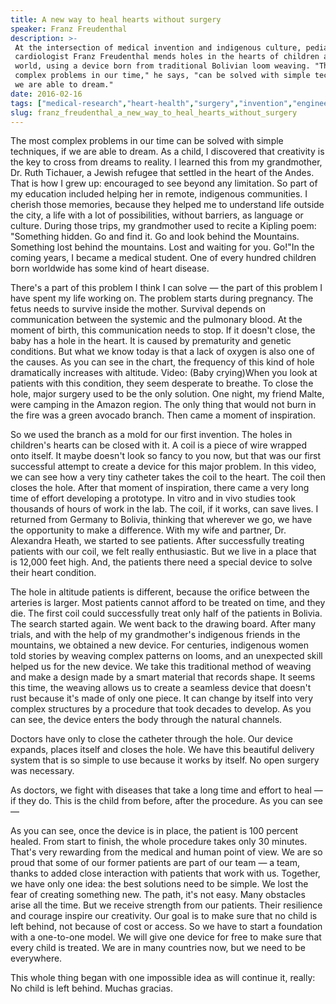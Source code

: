 ```yaml
---
title: A new way to heal hearts without surgery
speaker: Franz Freudenthal
description: >-
 At the intersection of medical invention and indigenous culture, pediatric
 cardiologist Franz Freudenthal mends holes in the hearts of children across the
 world, using a device born from traditional Bolivian loom weaving. "The most
 complex problems in our time," he says, "can be solved with simple techniques, if
 we are able to dream."
date: 2016-02-16
tags: ["medical-research","heart-health","surgery","invention","engineering","south-america"]
slug: franz_freudenthal_a_new_way_to_heal_hearts_without_surgery
---
```


The most complex problems in our time can be solved with simple techniques, if we are able
to dream. As a child, I discovered that creativity is the key to cross from dreams to
reality. I learned this from my grandmother, Dr. Ruth Tichauer, a Jewish refugee that
settled in the heart of the Andes. That is how I grew up: encouraged to see beyond any
limitation. So part of my education included helping her in remote, indigenous
communities. I cherish those memories, because they helped me to understand life outside
the city, a life with a lot of possibilities, without barriers, as language or
culture. During those trips, my grandmother used to recite a Kipling poem: "Something
hidden. Go and find it. Go and look behind the Mountains. Something lost behind the
mountains. Lost and waiting for you. Go!"In the coming years, I became a medical student.
One of every hundred children born worldwide has some kind of heart disease.

There's a part of this problem I think I can solve — the part of this problem I have spent
my life working on. The problem starts during pregnancy. The fetus needs to survive inside
the mother. Survival depends on communication between the systemic and the pulmonary
blood. At the moment of birth, this communication needs to stop. If it doesn't close, the
baby has a hole in the heart. It is caused by prematurity and genetic conditions. But what
we know today is that a lack of oxygen is also one of the causes. As you can see in the
chart, the frequency of this kind of hole dramatically increases with altitude. Video:
(Baby crying)When you look at patients with this condition, they seem desperate to
breathe. To close the hole, major surgery used to be the only solution. One night, my
friend Malte, were camping in the Amazon region. The only thing that would not burn in the
fire was a green avocado branch. Then came a moment of inspiration.

So we used the branch as a mold for our first invention. The holes in children's hearts
can be closed with it. A coil is a piece of wire wrapped onto itself. It maybe doesn't
look so fancy to you now, but that was our first successful attempt to create a device for
this major problem. In this video, we can see how a very tiny catheter takes the coil to
the heart. The coil then closes the hole. After that moment of inspiration, there came a
very long time of effort developing a prototype. In vitro and in vivo studies took
thousands of hours of work in the lab. The coil, if it works, can save lives. I returned
from Germany to Bolivia, thinking that wherever we go, we have the opportunity to make a
difference. With my wife and partner, Dr. Alexandra Heath, we started to see patients.
After successfully treating patients with our coil, we felt really enthusiastic. But we
live in a place that is 12,000 feet high. And, the patients there need a special device to
solve their heart condition.

The hole in altitude patients is different, because the orifice between the arteries is
larger. Most patients cannot afford to be treated on time, and they die. The first coil
could successfully treat only half of the patients in Bolivia. The search started again.
We went back to the drawing board. After many trials, and with the help of my grandmother's
indigenous friends in the mountains, we obtained a new device. For centuries, indigenous
women told stories by weaving complex patterns on looms, and an unexpected skill helped us
for the new device. We take this traditional method of weaving and make a design made by a
smart material that records shape. It seems this time, the weaving allows us to create a
seamless device that doesn't rust because it's made of only one piece. It can change by
itself into very complex structures by a procedure that took decades to develop. As you can
see, the device enters the body through the natural channels.

Doctors have only to close the catheter through the hole. Our device expands, places
itself and closes the hole. We have this beautiful delivery system that is so simple to
use because it works by itself. No open surgery was necessary.

As doctors, we fight with diseases that take a long time and effort to heal — if they do.
This is the child from before, after the procedure. As you can see —

As you can see, once the device is in place, the patient is 100 percent healed. From start
to finish, the whole procedure takes only 30 minutes. That's very rewarding from the
medical and human point of view. We are so proud that some of our former patients are part
of our team — a team, thanks to added close interaction with patients that work with us.
Together, we have only one idea: the best solutions need to be simple. We lost the fear of
creating something new. The path, it's not easy. Many obstacles arise all the time. But we
receive strength from our patients. Their resilience and courage inspire our creativity.
Our goal is to make sure that no child is left behind, not because of cost or access. So we
have to start a foundation with a one-to-one model. We will give one device for free to
make sure that every child is treated. We are in many countries now, but we need to be
everywhere.

This whole thing began with one impossible idea as will continue it, really: No child is
left behind. Muchas gracias.

<!--
ad_duration=3.33
comment_count=32
event="TED2016"
external_start_time=0
has_talk_citation=0
intro_duration=11.82
is_subtitle_required="False"
is_talk_featured="True"
language="en"
language_swap="False"
native_language="en"
number_of_related_talks=6
number_of_speakers=1
number_of_subtitled_videos=29
number_of_tags=6
number_of_talk_download_languages=29
number_of_talk_more_resources=0
number_of_talk_recommendations=0
number_of_talks_take_actions=1
post_ad_duration=0.83
published_timestamp="2016-09-09 15:16:55"
recording_date="2016-02-16"
speaker_description="Pediatric cardiologist"
speaker_is_published=1
speaker_name="Franz Freudenthal"
talk_more_resources=[]
talk_name="A new way to heal hearts without surgery"
talks_tags=["medical-research","heart-health","surgery","invention","engineering","south-america"]
url_audio="https://download.ted.com/talks/FranzFreudenthal_2016.mp3?apikey=acme-roadrunner"
url_photo_speaker="https://pe.tedcdn.com/images/ted/adec0de01edec9126ad858a5813658fc2ec2e362_254x191.jpg"
url_photo_talk="https://s3.amazonaws.com/talkstar-photos/uploads/dc690fd2-9c64-424f-80ea-5a35d5d7871b/FranzFreudenthal_2016-embed.jpg"
url_webpage="https://www.ted.com/talks/franz_freudenthal_a_new_way_to_heal_hearts_without_surgery"
video_type_name="TED Stage Talk"
-->